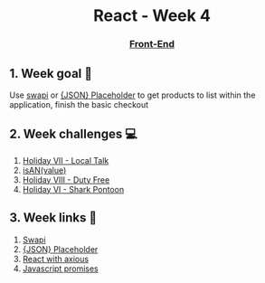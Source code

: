 <h1 align="center">React - Week 4</h1>
<h3 align="center"><a href="https://www.techopedia.com/definition/29569/front-end-developer" target="_blank">Front-End</a></h3>

## 1. Week goal 🏁
<p>Use <a href="https://swapi.dev/">swapi</a> or <a href="https://jsonplaceholder.typicode.com/">{JSON} Placeholder</a> to get products to list within the application, finish the basic checkout</p>

## 2. Week challenges 💻
1. [Holiday VII - Local Talk](https://www.codewars.com/kata/57e92812750fcc051800004d)
2. [isAN(value)](https://www.codewars.com/kata/534d80775371ece88d0010b5)
3. [Holiday VIII - Duty Free](https://www.codewars.com/kata/57e92e91b63b6cbac20001e5)
4. [Holiday VI - Shark Pontoon](https://www.codewars.com/kata/57e921d8b36340f1fd000059)

## 3. Week links 🔗
1. [Swapi](https://swapi.dev/)
2. [{JSON} Placeholder](https://jsonplaceholder.typicode.com/)
3. [React with axious](https://www.youtube.com/watch?v=oQnojIyTXb8)
4. [Javascript promises](https://www.youtube.com/watch?v=DHvZLI7Db8E)